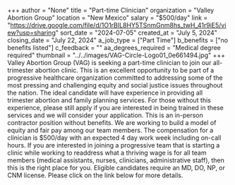 +++
author = "None"
title = "Part-time Clinician"
organization = "Valley Abortion Group"
location = "New Mexico"
salary = "$500/day"
link = "https://drive.google.com/file/d/1O1rBIL8HY5TSnmGnm8hs_twH_41r9iE5/view?usp=sharing"
sort_date = "2024-07-05"
created_at = "July 5, 2024"
closing_date = "July 22, 2024"
a_job_type = ["Part Time"]
b_benefits = ["no benefits listed"]
c_feedback = ""
aa_degrees_required = "Medical degree required"
thumbnail = "../../images/VAG-Circle-Logo01_0e661494.jpg"
+++
Valley Abortion Group (VAG) is seeking a part-time clinician to join our all-trimester abortion clinic. This is an excellent opportunity to be part of a progressive healthcare organization committed to addressing some of the most pressing and challenging equity and social justice issues throughout the nation. The ideal candidate will have experience in providing all trimester abortion and family planning services. For those without this experience, please still apply if you are interested in being trained in these services and we will consider your application. This is an in-person contractor position without benefits. We are working to build a model of equity and fair pay among
our team members. The compensation for a clinician is $500/day with an expected 4 day work week including on-call hours. If you are interested in joining a progressive team that is starting a clinic while working to readdress what a thriving wage is for all team members (medical assistants, nurses, clinicians, administrative staff), then this is the right place for you. Eligible candidates require an MD, DO, NP, or CNM license. Please click on the link below for more details. 
